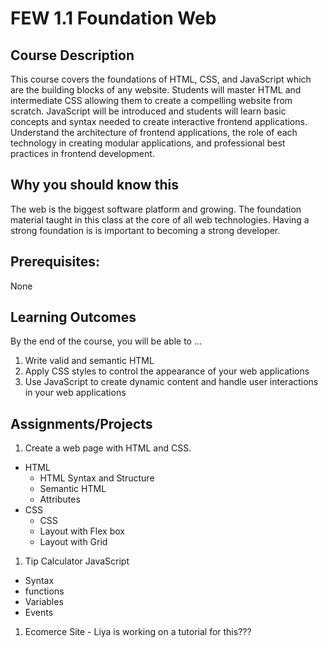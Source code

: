 # FEW 1.1 Foundation Web

## Course Description

This course covers the foundations of HTML, CSS, and JavaScript which are the building blocks of any website. Students will master HTML and intermediate CSS allowing them to create a compelling website from scratch. JavaScript will be introduced and students will learn basic concepts and syntax needed to create interactive frontend applications. Understand the architecture of frontend applications, the role of each technology in creating modular applications, and professional best practices in frontend development.

## Why you should know this

The web is the biggest software platform and growing. The foundation material taught in this class at the core of all web technologies. Having a strong foundation is is important to becoming a strong developer. 

## Prerequisites: 

None

## Learning Outcomes

By the end of the course, you will be able to ...

1. Write valid and semantic HTML
1. Apply CSS styles to control the appearance of your web applications
1. Use JavaScript to create dynamic content and handle user interactions in your web applications

## Assignments/Projects 

1. Create a web page with HTML and CSS. 
  - HTML
    - HTML Syntax and Structure
    - Semantic HTML
    - Attributes
  - CSS 
    - CSS 
    - Layout with Flex box
    - Layout with Grid
1. Tip Calculator JavaScript
  - Syntax
  - functions 
  - Variables 
  - Events
1. Ecomerce Site - Liya is working on a tutorial for this???